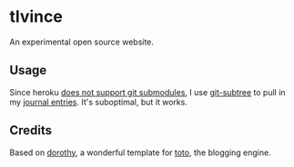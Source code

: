 tlvince
=======

An experimental open source website.

Usage
-----

Since heroku [does not support git submodules][gsub], I use [git-subtree][] to
pull in my [journal entries][journal]. It's suboptimal, but it works.

Credits
-------

Based on [dorothy][], a wonderful template for [toto][], the blogging engine.

  [toto]: http://cloudhead.io/toto
  [dorothy]: https://github.com/cloudhead/dorothy
  [gsub]: https://devcenter.heroku.com/articles/git-submodules
  [git-subtree]: https://github.com/apenwarr/git-subtree
  [journal]: https://github.com/tlvince/journal
